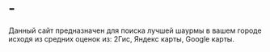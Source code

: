 # -
Данный сайт предназначен для поиска лучшей шаурмы в вашем городе исходя из средних оценок из: 2Гис, Яндекс карты, Google карты.

